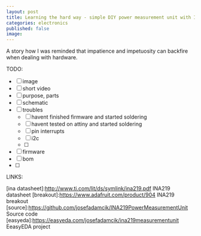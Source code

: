 ```yaml
---
layout: post
title: Learning the hard way - simple DIY power measurement unit with INA219 and ATtiny85
categories: electronics
published: false
image: 
---
```


A story how I was reminded that impatience and impetuosity can backfire when dealing with hardware.

<!--more-->



TODO:

- [ ] image
- [ ] short video
- [ ] purpose, parts
- [ ] schematic
- [ ] troubles
    - [ ] havent finished firmware and started soldering
    - [ ] havent tested on attiny and started soldering
    - [ ] pin interrupts
    - [ ] i2c
    - [ ] 
- [ ] firmware
- [ ] bom
- [ ] 

LINKS:

[ina datasheet]:http://www.ti.com/lit/ds/symlink/ina219.pdf INA219 datasheet
[breakout]:https://www.adafruit.com/product/904 INA219 breakout
[source]:https://github.com/josefadamcik/INA219PowerMeasurementUnit Source code
[easyeda]:https://easyeda.com/josefadamcik/ina219measurementunit EeasyEDA project